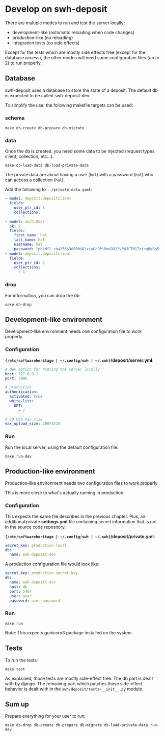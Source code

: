 # Develop on swh-deposit

There are multiple modes to run and test the server locally:
- development-like (automatic reloading when code changes)
- production-like (no reloading)
- integration tests (no side effects)

Except for the tests which are mostly side effects free (except for
the database access), the other modes will need some configuration
files (up to 2) to run properly.

## Database

swh-deposit uses a database to store the state of a deposit.
The default db is expected to be called swh-deposit-dev.

To simplify the use, the following makefile targets can be used:

### schema

``` Shell
make db-create db-prepare db-migrate
```

### data

Once the db is created, you need some data to be injected (request
types, client, collection, etc...):

``` Shell
make db-load-data db-load-private-data
```

The private data are about having a user (`hal`) with a password
(`hal`) who can access a collection (`hal`).

Add the following to `../private-data.yaml`:

``` YAML
- model: deposit.depositclient
  fields:
    user_ptr_id: 1
    collections:
      - 1
- model: auth.User
  pk: 2
  fields:
    first_name: hal
    last_name: hal
    username: hal
    password: "pbkdf2_sha256$30000$8lxjoGc9PiBm$DO22vPUJCTM17zYogBgBg5zr/97lH4pw10Mqwh85yUM="
- model: deposit.depositclient
  fields:
    user_ptr_id: 2
    collections:
      - 1

```

### drop

For information, you can drop the db:

``` Shell
make db-drop
```

## Development-like environment

Development-like environment needs one configuration file to work
properly.

### Configuration

**`{/etc/softwareheritage | ~/.config/swh | ~/.swh}`/deposit/server.yml**:

``` YAML
# dev option for running the server locally
host: 127.0.0.1
port: 5006

# production
authentication:
  activated: true
  white-list:
    GET:
      - /

# 20 Mib max size
max_upload_size: 20971520

```

### Run

Run the local server, using the default configuration file:

``` Shell
make run-dev
```

## Production-like environment

Production-like environment needs two configuration files to work
properly.

This is more close to what's actually running in production.

### Configuration

This expects the same file describes in the previous chapter.  Plus,
an additional private **settings.yml** file containing secret
information that is not in the source code repository.

**`{/etc/softwareheritage | ~/.config/swh | ~/.swh}`/deposit/private.yml**:

``` YAML
secret_key: production-local
db:
  name: swh-deposit-dev
```

A production configuration file would look like:

``` YAML
secret_key: production-secret-key
db:
  name: swh-deposit-dev
  host: db
  port: 5467
  user: user
  password: user-password
```

### Run

``` Shell
make run
```

Note: This expects gunicorn3 package installed on the system

## Tests

To run the tests:
``` Shell
make test
```

As explained, those tests are mostly side-effect free.  The db part is
dealt with by django. The remaining part which patches those
side-effect behavior is dealt with in the
`swh/deposit/tests/__init__.py` module.

## Sum up

Prepare everything for your user to run:

``` Shell
make db-drop db-create db-prepare db-migrate db-load-private-data run-dev
```
